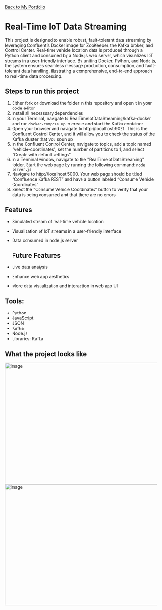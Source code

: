 <a href="https://npedraza09.github.io">Back to My Portfolio</a>

# Real-Time IoT Data Streaming

This project is designed to enable robust, fault-tolerant data streaming by leveraging Confluent’s Docker image for ZooKeeper, the Kafka broker, and Control Center. Real-time vehicle location data is produced through a Python client and consumed by a Node.js web server, which visualizes IoT streams in a user-friendly interface. By uniting Docker, Python, and Node.js, the system ensures seamless message production, consumption, and fault-tolerant data handling, illustrating a comprehensive, end-to-end approach to real-time data processing.


## Steps to run this project
1. Either fork or download the folder in this repository and open it in your code editor
2. Install all necesssary dependencies
3. In your Terminal, navigate to RealTimeIotDataStreaming/kafka-docker and run `docker-compose up` to create and start the Kafka container
4. Open your browser and navigate to http://localhost:9021. This is the Confluent Control Center, and it will allow you to check the status of the Kafka cluster that you spun up
5. In the Confluent Control Center, navigate to topics, add a topic named "vehicle-coordinates", set the number of partitions to 1, and select "Create with default settings"
6. In a Terminal window, navigate to the "RealTimeIotDataStreaming" folder. Start the web page by running the following command: `node server.js`
7. Navigate to http://localhost:5000. Your web page should be titled “Confluence Kafka REST” and have a button labeled “Consume Vehicle Coordinates”
8. Select the “Consume Vehicle Coordinates” button to verify that your data is being consumed and that there are no errors

## Features
- Simulated stream of real-time vehicle location
- Visualization of IoT streams in a user-friendly interface
- Data consumed in node.js server
  
  ## Future Features
- Live data analysis
- Enhance web app aesthetics
- More data visualization and interaction in web app UI

## Tools:
* Python
* JavaScript
* JSON
* Kafka
* Node.js
* Libraries: Kafka

## What the project looks like

<img width="800" height="400" alt="image" src="https://github.com/user-attachments/assets/d7496ab1-0944-4126-8eff-1a0c56d8cd3e" />

<img width="800" height="400" alt="image" src="https://github.com/user-attachments/assets/536c5cce-bc77-4298-9214-1cd70facfc24" />





